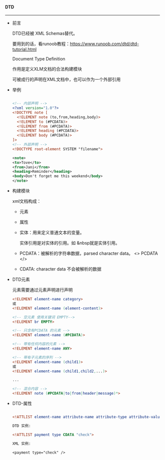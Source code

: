 #### DTD

-----------

* 前言

  DTD已经被 XML Schemas替代。

  要用到的话，看runoob教程：https://www.runoob.com/dtd/dtd-tutorial.html

  Document Type Definition

  作用是定义XLM文档的合法构建模块

  可被成行的声明在XML文档中，也可以作为一个外部引用

* 举例

  ```xml
  
  <!-- 内部声明 -->
  <?xml version="1.0"?>
  <!DOCTYPE note [
  	<!ELEMENT note (to,from,heading,body)>
  	<!ELEMENT to (#PCDATA)>
  	<!ELEMENT from (#PCDATA)>
  	<!ELEMENT heading (#PCDATA)>
  	<!ELEMENT body (#PCDATA)>
  ]>
  <!-- 外部声明 -->
  <!DOCTYPE root-element SYSTEM "filename">
  
  <note>
  <to>Tove</to>
  <from>Jani</from>
  <heading>Reminder</heading>
  <body>Don't forget me this weekend</body>
  </note>
  ```

* 构建模块

  xml文档构成：

  - 元素

  - 属性

  - 实体：用来定义普通文本的变量。

    实体引用是对实体的引用。如  &nbsp就是实体引用。

  - PCDATA：被解析的字符串数据，parsed character data。  <> PCDATA </>

  - CDATA: character data   不会被解析的数据

* DTD元素

  元素需要通过元素声明进行声明

  ```dtd
  <!ELEMENT element-name category>
  或
  <!ELEMENT element-name (element-content)>
  
  <!-- 空元素 使用关键词 EMPTY-->
  <!ELEMENT br EMPTY>
  
  <!-- 只含有PCDATA 的元素 -->
  <!ELEMENT element-name (#PCDATA)>
  
  <!-- 带有任何内容的元素 -->
  <!ELEMENT element-name ANY>
  
  <!-- 带有子元素的序列 -->
  <!ELEMENT element-name (child1)>
  或
  <!ELEMENT element-name (child1,child2,...)>
  
  ...
  
  <!-- 混合内容 -->
  <!ELEMENT note (#PCDATA|to|from|header|message)*>
  ```

* DTD-属性

  ```dtd
  
  <!ATTLIST element-name attribute-name attribute-type attribute-value>
  
  DTD 实例:
  
  <!ATTLIST payment type CDATA "check">
  
  XML 实例:
  
  <payment type="check" />
  ```

  